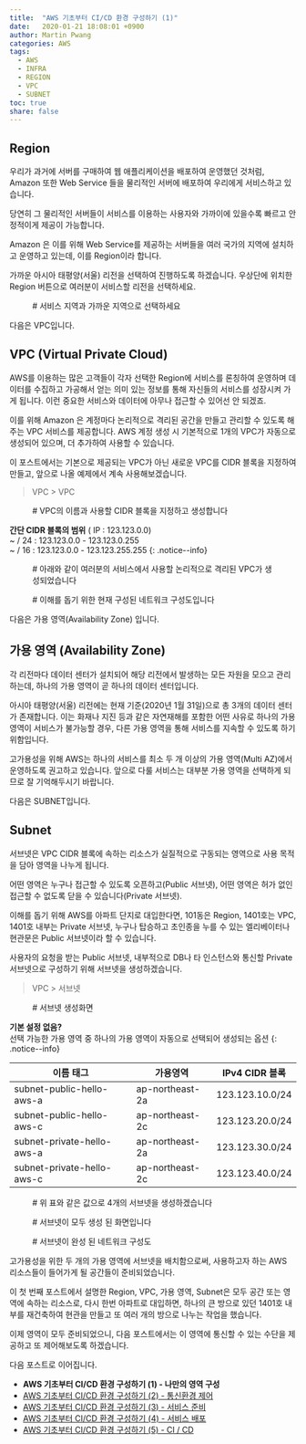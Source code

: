 ```yaml
---
title:  "AWS 기초부터 CI/CD 환경 구성하기 (1)"
date:   2020-01-21 18:08:01 +0900
author: Martin Pwang
categories: AWS
tags:
  - AWS
  - INFRA
  - REGION
  - VPC
  - SUBNET
toc: true
share: false
---
```


## Region
우리가 과거에 서버를 구매하여 웹 애플리케이션을 배포하여 운영했던 것처럼, Amazon 또한 Web Service 들을 물리적인 서버에 배포하여 우리에게 서비스하고 있습니다. 

당연히 그 물리적인 서버들이 서비스를 이용하는 사용자와 가까이에 있을수록 빠르고 안정적이게 제공이 가능합니다. 

Amazon 은 이를 위해 Web Service를 제공하는 서버들을 여러 국가의 지역에 설치하고 운영하고 있는데, 이를 Region이라 합니다. 

가까운 아시아 태평양(서울) 리전을 선택하여 진행하도록 하겠습니다. 우상단에 위치한 Region 버튼으로 여러분이 서비스할 리전을 선택하세요.

<figure style="width: 300px" class="align-center">
  <figcaption>
    # 서비스 지역과 가까운 지역으로 선택하세요
  </figcaption>
  <img class="border" src="{{ site.url }}{{ site.baseurl }}/assets/images/post/aws-infra-01.png" alt="">
</figure> 

다음은 VPC입니다.

## VPC (Virtual Private Cloud)
AWS를 이용하는 많은 고객들이 각자 선택한 Region에 서비스를 론칭하여 운영하며 데이터를 수집하고 가공해서 얻는 의미 있는 정보를 통해 자신들의 서비스를 성장시켜 가게 됩니다. 이런 중요한 서비스와 데이터에 아무나 접근할 수 있어선 안 되겠죠. 

이를 위해 Amazon 은 계정마다 논리적으로 격리된 공간을 만들고 관리할 수 있도록 해주는 VPC 서비스를 제공합니다. AWS 계정 생성 시 기본적으로 1개의 VPC가 자동으로 생성되어 있으며, 더 추가하여 사용할 수 있습니다. 

이 포스트에서는 기본으로 제공되는 VPC가 아닌 새로운 VPC를 CIDR 블록을 지정하여 만들고, 앞으로 나올 예제에서 계속 사용해보겠습니다.

> VPC > VPC

<figure class="align-center">
  <figcaption>
    # VPC의 이름과 사용할 CIDR 블록을 지정하고 생성합니다
  </figcaption>
  <img class="border" src="{{ site.url }}{{ site.baseurl }}/assets/images/post/aws-infra-03.png" alt="">
</figure>

**간단 CIDR 블록의 범위** ( IP : 123.123.0.0)  
~ / 24 : 123.123.0.0 - 123.123.0.255  
~ / 16 : 123.123.0.0 - 123.123.255.255
{: .notice--info}

<figure class="align-center">
  <figcaption>
    # 아래와 같이 여러분의 서비스에서 사용할 논리적으로 격리된 VPC가 생성되었습니다
  </figcaption>
  <img class="border" src="{{ site.url }}{{ site.baseurl }}/assets/images/post/aws-infra-04.png" alt="">
</figure>

<figure class="align-center" style="width: 500px;">
  <figcaption>
    # 이해를 돕기 위한 현재 구성된 네트워크 구성도입니다
  </figcaption>
  <img src="{{ site.url }}{{ site.baseurl }}/assets/images/post/aws-infra-05.jpg" alt="">
</figure>

다음은 가용 영역(Availability Zone) 입니다.

## 가용 영역 (Availability Zone)
각 리전마다 데이터 센터가 설치되어 해당 리전에서 발생하는 모든 자원을 모으고 관리하는데, 하나의 가용 영역이 곧 하나의 데이터 센터입니다. 

아시아 태평양(서울) 리전에는 현재 기준(2020년 1월 31일)으로 총 3개의 데이터 센터가 존재합니다. 이는 화재나 지진 등과 같은 자연재해를 포함한 어떤 사유로 하나의 가용 영역이 서비스가 불가능할 경우, 다른 가용 영역을 통해 서비스를 지속할 수 있도록 하기 위함입니다. 

고가용성을 위해 AWS는 하나의 서비스를 최소 두 개 이상의 가용 영역(Multi AZ)에서 운영하도록 권고하고 있습니다. 앞으로 다룰 서비스는 대부분 가용 영역을 선택하게 되므로 잘 기억해두시기 바랍니다. 

다음은 SUBNET입니다.

## Subnet
서브넷은 VPC CIDR 블록에 속하는 리소스가 실질적으로 구동되는 영역으로 사용 목적을 담아 영역을 나누게 됩니다. 

어떤 영역은 누구나 접근할 수 있도록 오픈하고(Public 서브넷), 어떤 영역은 허가 없인 접근할 수 없도록 닫을 수 있습니다(Private 서브넷).

이해를 돕기 위해 AWS를 아파트 단지로 대입한다면, 101동은 Region, 1401호는 VPC, 1401호 내부는 Private 서브넷, 누구나 탑승하고 초인종을 누를 수 있는 엘리베이터나 현관문은 Public 서브넷이라 할 수 있습니다. 

사용자의 요청을 받는 Public 서브넷, 내부적으로 DB나 타 인스턴스와 통신할 Private 서브넷으로 구성하기 위해 서브넷을 생성하겠습니다.

> VPC > 서브넷

<figure class="align-center">
  <figcaption>
    # 서브넷 생성화면
  </figcaption>
  <img class="border" src="{{ site.url }}{{ site.baseurl }}/assets/images/post/aws-infra-06.png" alt="">
</figure> 

**기본 설정 없음?**  
선택 가능한 가용 영역 중 하나의 가용 영역이 자동으로 선택되어 생성되는 옵션
{: .notice--info}

|           이름 태그            |        가용영역        |  IPv4 CIDR 블록  |
| ---------------------------- | ------------------- | --------------- |
|  subnet-public-hello-aws-a   |   ap-northeast-2a   | 123.123.10.0/24 |
|  subnet-public-hello-aws-c   |   ap-northeast-2c   | 123.123.20.0/24 |
|  subnet-private-hello-aws-a  |   ap-northeast-2a   | 123.123.30.0/24 |
|  subnet-private-hello-aws-c  |   ap-northeast-2c   | 123.123.40.0/24 |

<figure class="align-center">
  <figcaption>
    # 위 표와 같은 값으로 4개의 서브넷을 생성하겠습니다
  </figcaption>
  <img class="border" src="{{ site.url }}{{ site.baseurl }}/assets/images/post/aws-infra-07.png" alt="">
</figure> 

<figure class="align-center">
  <figcaption>
    # 서브넷이 모두 생성 된 화면입니다
  </figcaption>
  <img class="border" src="{{ site.url }}{{ site.baseurl }}/assets/images/post/aws-infra-09.png" alt="">
</figure> 

<figure class="align-center" style="width: 500px;">
  <figcaption>
    # 서브넷이 완성 된 네트워크 구성도
  </figcaption>
  <img src="{{ site.url }}{{ site.baseurl }}/assets/images/post/aws-infra-34.png" alt="">
</figure>

고가용성을 위한 두 개의 가용 영역에 서브넷을 배치함으로써, 사용하고자 하는 AWS 리소스들이 들어가게 될 공간들이 준비되었습니다. 

이 첫 번째 포스트에서 설명한 Region, VPC, 가용 영역, Subnet은 모두 공간 또는 영역에 속하는 리소스로, 다시 한번 아파트로 대입하면, 하나의 큰 방으로 있던 1401호 내부를 재건축하여 현관을 만들고 또 여러 개의 방으로 나누는 작업을 했습니다. 

이제 영역이 모두 준비되었으니, 다음 포스트에서는 이 영역에 통신할 수 있는 수단을 제공하고 또 제어해보도록 하겠습니다. 

다음 포스트로 이어집니다. 

>
* **AWS 기초부터 CI/CD 환경 구성하기 (1) - 나만의 영역 구성**
* <a href="{{ site.url }}{{ site.baseurl }}/aws/AWS-기초부터-CI-CD-환경-구성하기-2/" >AWS 기초부터 CI/CD 환경 구성하기 (2) - 통신환경 제어</a>
* <a href="{{ site.url }}{{ site.baseurl }}/aws/AWS-기초부터-CI-CD-환경-구성하기-3/" >AWS 기초부터 CI/CD 환경 구성하기 (3) - 서비스 준비</a>
* <a href="{{ site.url }}{{ site.baseurl }}/aws/AWS-기초부터-CI-CD-환경-구성하기-4/" >AWS 기초부터 CI/CD 환경 구성하기 (4) - 서비스 배포</a>
* <a href="{{ site.url }}{{ site.baseurl }}/aws/AWS-기초부터-CI-CD-환경-구성하기-5/" >AWS 기초부터 CI/CD 환경 구성하기 (5) - CI / CD</a>